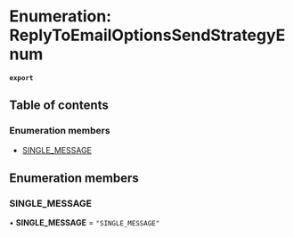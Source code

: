 # Enumeration: ReplyToEmailOptionsSendStrategyEnum

**`export`**

## Table of contents

### Enumeration members

- [SINGLE\_MESSAGE](ReplyToEmailOptionsSendStrategyEnum.md#single_message)

## Enumeration members

### SINGLE\_MESSAGE

• **SINGLE\_MESSAGE** = `"SINGLE_MESSAGE"`
